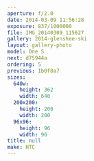 ```yaml
---
aperture: f/2.0
date: 2014-03-09 11:56:28
exposure: 837/1000000
file: IMG_20140309_115627
gallery: 2014-glenshee-ski
layout: gallery-photo
model: One S
next: d75944a
ordering: 5
previous: 1b0f8a7
sizes:
  640w:
    height: 362
    width: 640
  200x200:
    height: 200
    width: 200
  96x96:
    height: 96
    width: 96
title: null
make: HTC
---
```

